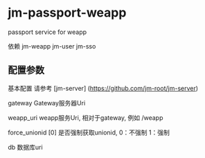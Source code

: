 # jm-passport-weapp

passport service for weapp

依赖 jm-weapp jm-user jm-sso

## 配置参数

基本配置 请参考 [jm-server] (https://github.com/jm-root/jm-server)

gateway Gateway服务器Uri

weapp_uri weapp服务Uri, 相对于gateway, 例如 /weapp

force_unionid [0] 是否强制获取unionid, 0：不强制 1：强制

db 数据库uri
